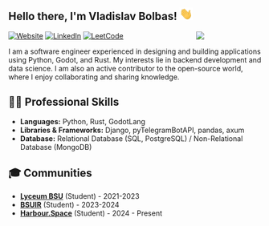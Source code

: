 <h2> Hello there, I'm Vladislav Bolbas! <img src="https://raw.githubusercontent.com/ABSphreak/ABSphreak/master/gifs/Hi.gif" height="25px"></h2>

<img align="right" src="https://media4.giphy.com/media/v1.Y2lkPTc5MGI3NjExNmRxcDBscm8xdzZnbXZkenZkY2JoY2pxZHhkZjA4ZTE0ZGFvczJmOCZlcD12MV9pbnRlcm5hbF9naWZfYnlfaWQmY3Q9Zw/VbnUQpnihPSIgIXuZv/giphy.webp" width='130'/> 

[
![Website](https://img.shields.io/badge/Website-CC5500?style=for-the-badge&logo=&logoColor=white)](http://bolbas.dev/) [ ![LinkedIn](https://img.shields.io/badge/LinkedIn-4682B4?style=for-the-badge&logo=linkedin&logoColor=white)](https://www.linkedin.com/in/bolbas/) [![LeetCode](https://img.shields.io/badge/LeetCode-000000?style=for-the-badge&logo=LeetCode&logoColor=)](https://leetcode.com/u/curriy/)


I am a software engineer experienced in designing and building applications using Python, Godot, and Rust. My interests lie in backend development and data science. I am also an active contributor to the open-source world, where I enjoy collaborating and sharing knowledge.

## 👨‍💻 Professional Skills

-  **Languages:**  Python, Rust, GodotLang
-  **Libraries & Frameworks:** Django, pyTelegramBotAPI, pandas, axum
-  **Database:** Relational Database (SQL, PostgreSQL) / Non-Relational Database (MongoDB)

## 🎓 Communities 

- <a link href="https://lyceum.by/"><b>Lyceum BSU</b></a> (Student) - 2021-2023
- <a link href="https://www.bsuir.by/en/"><b>BSUIR</b></a> (Student) - 2023-2024
- <a link href="https://harbour.space/"><b>Harbour.Space</b></a> (Student) - 2024 - Present
